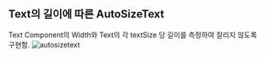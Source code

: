 ## Text의 길이에 따른 AutoSizeText

Text Component의 Width와 Text의 각 textSize 당 길이를 측정하여 잘리지 않도록 구현함.
![autosizetext](https://github.com/user-attachments/assets/e5ce04f3-f5f2-4445-a6f7-c857efdfb8c6)
